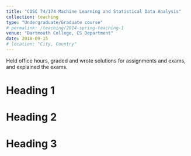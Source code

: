 ```yaml
---
title: "COSC 74/174 Machine Learning and Statistical Data Analysis"
collection: teaching
type: "Undergraduate/Graduate course"
# permalink: /teaching/2014-spring-teaching-1
venue: "Dartmouth College, CS Department"
date: 2018-09-15
# location: "City, Country"
---
```


Held office hours, graded and wrote solutions for assignments and exams, and explained the exams.

Heading 1
======

Heading 2
======

Heading 3
======